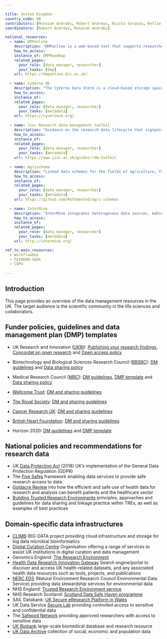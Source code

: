 ```yaml
---

title: United Kingdom
country_code: GB
contributors: [Munazah Andrabi, Robert Andrews, Nicola Soranzo, Kellie Snow, Sara Morsy, Branka Franicevic, Emma Karoune, Saskia Lawson-Tovey, Graham Parton]
coordinators: [Robert Andrews, Munazah Andrabi]

national_resources:
  - name: DMPonline
    description: "DMPonline is a web-based tool that supports researchers to develop data management and sharing plans. It contains the latest funder templates and best practice guidelines to support users to create good quality DMPs."
    how_to_access:
    instance_of: DMPRoadmap
    related_pages:
      your_role: [data_manager, researcher]
      your_tasks: [dmp]
    url: https://dmponline.dcc.ac.uk/
    
  - name: CyVerse UK
    description: "The CyVerse Data Store is a cloud-based storage space, accessible via the CyVerse Discovery Environment (DE), a virtual bioinformatics lab workbench, and developer APIs such as the AGAVE API. In the DE, users can share datasets and tools to analyse data with as many or as few people as they wish."
    how_to_access:
    instance_of:
    related_pages:
      your_role: [data_manager, researcher]
      your_tasks: [metadata]
    url: https://cyverseuk.org/
    
  - name: Jisc Research data management toolkit
    description: "Guidance on the research data lifecycle that signposts resources from a wide range of organisations and websites."
    how_to_access:
    instance_of:
    related_pages:
      your_role: [data_manager, researcher]
      your_tasks: [metadata]
    url: https://www.jisc.ac.uk/guides/rdm-toolkit 
    
  - name: Agrischema
    description: "Linked data schemas for the fields of agriculture, food, agri-business, plant biology."
    how_to_access:
    instance_of:
    related_pages:
      your_role: [data_manager, researcher]
      your_tasks: [metadata]
    url: https://github.com/Rothamsted/agri-schemas
    
  - name: InterMine
    description: "InterMine integrates heterogenous data sources, making it easy to query and analyse data."
    how_to_access:
    instance_of:
    related_pages:
      your_role: [data_manager, researcher]
      your_tasks: [metadata]
    url: http://intermine.org/

ref_to_main_resources:
  - WorkflowHub
  - FAIRDOM-SEEK
  - COPO
  
---
```


## Introduction 

This page provides an overview of the data management resources in the UK. The target audience is the scientific community in the life sciences and collaborators.

## Funder policies, guidelines and data management plan (DMP) templates
   * UK Research and Innovation ([UKRI](https://www.ukri.org/)): [Publishing your research findings](https://www.ukri.org/manage-your-award/publishing-your-research-findings/making-your-research-data-open/), [Concordat on open research](https://www.ukri.org/wp-content/uploads/2020/10/UKRI-020920-ConcordatonOpenResearchData.pdf) and [Open access policy](https://www.ukri.org/publications/ukri-open-access-policy/)
   
   * Biotechnology and Biological Sciences Research Council ([BBSRC](https://www.ukri.org/councils/bbsrc/)): [DM guidelines](https://www.ukri.org/councils/bbsrc/guidance-for-applicants/what-to-include-in-your-application/data-management-plan/) and [Data sharing policy](https://www.ukri.org/publications/bbsrc-data-sharing-policy/)
   * Medical Research Council ([MRC](https://www.ukri.org/councils/mrc/)): [DM guidelines](https://www.ukri.org/publications/what-is-a-data-management-plan/), [DMP template](https://www.ukri.org/publications/data-management-plan-template/) and [Data sharing policy](https://www.ukri.org/publications/mrc-data-sharing-policy/)
   * [Wellcome Trust](https://wellcome.org/): [DM and sharing guidelines](https://wellcome.org/grant-funding/guidance/data-software-materials-management-and-sharing-policy)
   * [The Royal Society](https://royalsociety.org/): [DM and sharing guidelines](https://royalsociety.org/journals/ethics-policies/data-sharing-mining/)
   * [Cancer Research UK](https://www.cancerresearchuk.org/): [DM and sharing guidelines](https://www.cancerresearchuk.org/funding-for-researchers/applying-for-funding/policies-that-affect-your-grant/submission-of-a-data-sharing-and-preservation-strategy/data-sharing-guidelines)
   * [British Heart Foundation](https://www.bhf.org.uk/): [DM and sharing guidelines](https://www.bhf.org.uk/for-professionals/information-for-researchers)
   * Horizon 2020: [DM guidelines](https://ec.europa.eu/research/participants/docs/h2020-funding-guide/cross-cutting-issues/open-access-data-management/data-management_en.htm) and [DMP template](http://ec.europa.eu/research/participants/data/ref/h2020/gm/reporting/h2020-erc-tpl-oa-data-mgt-plan_en.docx)

## National policies and recommendations for research data
  * UK [Data Protection Act](https://www.gov.uk/data-protection) (2018) UK’s implementation of the General Data Protection Regulation (GDPR)
  * The [Five Safes](https://blog.ons.gov.uk/2017/01/27/the-five-safes-data-privacy-at-ons/) framework enabling data services to provide safe research access to data
  * [Goldacre Review](https://www.gov.uk/government/publications/better-broader-safer-using-health-data-for-research-and-analysis) into how the efficient and safe use of health data for research and analysis can benefit patients and the healthcare sector
  * [Building Trusted Research Environments](https://doi.org/10.5281/zenodo.5767586) principles, approaches and guidelines for data sharing and linkage practice within TREs, as well as examples of best practices 

## Domain-specific data infrastructures
  * [CLIMB](https://www.climb.ac.uk/)-BIG-DATA project providing cloud infrastructure and storage for big data microbial bioinformatics
  * [Digital Curation Centre](https://www.dcc.ac.uk/) Organisation offering a range of services to assist UK institutions in digital curation and data     management
  * Genomics England: [The Research Environment](https://www.genomicsengland.co.uk/about-genomics-england/research-environment/)
  * [Health Data Research Innovation Gateway](https://www.healthdatagateway.org/) Search engine/portal to discover and access UK health-related datasets, and any associated health data resources such as tools, projects, and publications
  * [NERC EDS](https://eds.ukri.org) (Natural Environment Research Council Environmental Data Service) providing data stewardship services for environmental data
  * NHS England: [Trusted Research Environment service](https://digital.nhs.uk/coronavirus/coronavirus-data-services-updates/trusted-research-environment-service-for-england)
  * NHS Research Scotland: [Scotland Data Safe Haven programme](https://www.nhsresearchscotland.org.uk/research-in-scotland/data/safe-havens)
  * SAIL Databank: [UK Secure eResearch Platform in Wales](https://saildatabank.com/)
  * UK Data Service [Secure Lab](https://ukdataservice.ac.uk/help/secure-lab/am-i-eligible-to-apply-to-access-securelab/) providing controlled access to sensitive and confidential data
  * The [Safepod Network](https://safepodnetwork.ac.uk/) providing approved researchers with access to sensitive data
  * [UK Biobank](https://www.ukbiobank.ac.uk/) large-scale biomedical database and research resource
  * [UK Data Archive](https://www.data-archive.ac.uk/) collection of social, economic and population data
